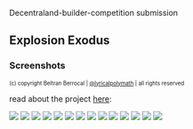 Decentraland-builder-competition submission
## Explosion Exodus
### Screenshots

<sub><sup>(c) copyright Beltran Berrocal | [@lyricalpolymath](http://twitter.com/lyricalpolymath) | all rights reserved</sup></sub>


read about the project [here](https://github.com/lyricalpolymath/DCLBuilder_utils/tree/master/decentraland_competition_projects/SpiralExplosion):

![](ForestInTheSky_01.jpg)
![](ForestInTheSky_02.jpg)
![](ForestInTheSky_03.jpg)
![](ForestInTheSky_04.jpg)
![](ForestInTheSky_05.jpg)
![](ForestInTheSky_06.jpg)
![](ForestInTheSky_07.jpg)
![](ForestInTheSky_08.jpg)
![](ForestInTheSky_09.jpg)
![](ForestInTheSky_10.jpg)
![](ForestInTheSky_11.jpg)
![](ForestInTheSky_12.jpg)
![](ForestInTheSky_13.jpg)
![](ForestInTheSky_14.jpg)

